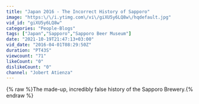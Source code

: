 ```yaml
---
title: "Japan 2016 - The Incorrect History of Sapporo"
image: "https:\/\/i.ytimg.com\/vi\/giXU5y6LQ8w\/hqdefault.jpg"
vid_id: "giXU5y6LQ8w"
categories: "People-Blogs"
tags: ["Japan","Sapporo","Sapporo Beer Museum"]
date: "2021-10-19T21:47:13+03:00"
vid_date: "2016-04-01T08:29:50Z"
duration: "PT43S"
viewcount: "71"
likeCount: "0"
dislikeCount: "0"
channel: "Jobert Atienza"
---
```

{% raw %}The made-up, incredibly false history of the Sapporo Brewery.{% endraw %}
